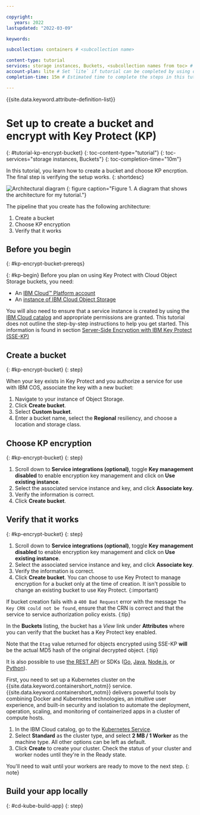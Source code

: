 ```yaml
---

copyright:
   years: 2022
lastupdated: "2022-03-09"

keywords: 

subcollection: containers # <subcollection name>

content-type: tutorial
services: storage instances, Buckets, <subcollection names from toc> # Only if the tutorial includes multiple services. If it only uses your service, don't specify. DO NOT set any platform subcollections. 
account-plan: lite # Set `lite` if tutorial can be completed by using only Lite plan services; Set `paid` if the tutorial requires a pay-go or subscription versions of plans for the service
completion-time: 15m # Estimated time to complete the steps in this tutorial. Minute values are supported up to 90 minutes. Whole hours are also supported; for example: 2h

---
```


{{site.data.keyword.attribute-definition-list}}

<!-- The title of your tutorial should be in active voice and and start with a verb. If you include product names, makes sure to use the non-trademarked short version keyref. -->
<!-- Make sure each H1/H2/H3/etc. heading is _unique_ to your tutorial by adding a short but human-readable identifier. For example, instead of just "#overview", use "#cd-kube-overview" -->

# Set up to create a bucket and encrypt with Key Protect (KP)
{: #tutorial-kp-encrypt-bucket}
{: toc-content-type="tutorial"} <!-- Always use this value -->
{: toc-services="storage instances, Buckets"} <!-- Only if multi-service - use same values from services metadata above-->
{: toc-completion-time="10m"} <!-- Use same value from completion-time metadata above-->

<!-- The short description should be a single, concise paragraph that contains one or two sentences and no more than 50 words. Briefly mention what the user's learning goal is and include the following SEO keywords in the title short description: IBM Cloud, ServiceName, tutorial.--> 

In this tutorial, you learn how to create a bucket and choose KP encrption.  The final step is verifying the setup works. 
{: shortdesc}

<!-- It's recommended to include an architectural diagram that shows how the services that are used in this tutorial interact. SVG is the recommended format. If you include a diagram, include a brief text-based description of the workflow shown in the diagram, using active voice to describe the workflow. This makes the content more searchable and improves accessibility. -->

![Architectural diagram](images/image.svg)
{: figure caption="Figure 1. A diagram that shows the architecture for my tutorial."}

The pipeline that you create has the following architecture:
1. Create a bucket
1. Choose KP encryption
1. Verify that it works

## Before you begin
{: #kp-encrypt-bucket-prereqs}

<!-- List any access, setup, or knowledge that the user must have before they start the tutorial. Be sure to link to any related documentation or resources to help the user complete these prerequisites.-->

<!-- Note: Currently no format for checkboxes. Let's check with design if required for first pass -->

{: #kp-begin}
Before you plan on using Key Protect with Cloud Object Storage buckets, you need:

- An [IBM Cloud™ Platform account](http://cloud.ibm.com/)
- An [instance of IBM Cloud Object Storage](http://cloud.ibm.com/catalog/services/cloud-object-storage)

You will also need to ensure that a service instance is created by using the [IBM Cloud catalog](https://cloud.ibm.com/catalog) and appropriate permissions are granted. This tutorial does not outline the step-by-step instructions to help you get started.  This information is found in section  [Server-Side Encryption with IBM Key Protect (SSE-KP)](https://cloud.ibm.com/docs/cloud-object-storage?topic=cloud-object-storage-kp)

<!-- For each step in your tutorial, add an H2 section. The title should be task-oriented and descriptive. If you find your tutorial going over 9 steps, consider whether your substeps can be grouped differently or whether your tutorial should be a multi-part series. -->

## Create a bucket
{: #kp-encrypt-bucket}
{: step}

When your key exists in Key Protect and you authorize a service for use with IBM COS, associate the key with a new bucket:

1. Navigate to your instance of Object Storage.
2. Click **Create bucket**.
3. Select **Custom bucket**.
3. Enter a bucket name, select the **Regional** resiliency, and choose a location and storage class.

## Choose KP encryption
{: #kp-encrypt-bucket}
{: step}
1. Scroll down to **Service integrations (optional)**, toggle **Key management disabled** to enable encryption key management and click on **Use existing instance**.
2. Select the associated service instance and key, and click **Associate key**.
3. Verify the information is correct.
3. Click **Create bucket**.

## Verify that it works
{: #kp-encrypt-bucket}
{: step}
1. Scroll down to **Service integrations (optional)**, toggle **Key management disabled** to enable encryption key management and click on **Use existing instance**.
2. Select the associated service instance and key, and click **Associate key**.
3. Verify the information is correct.
3. Click **Create bucket**.
You can choose to use Key Protect to manage encryption for a bucket only at the time of creation. It isn't possible to change an existing bucket to use Key Protect.
{:important}

If bucket creation fails with a `400 Bad Request` error with the message `The Key CRN could not be found`, ensure that the CRN is correct and that the service to service authorization policy exists.
{:tip}

In the **Buckets** listing, the bucket has a _View_ link under **Attributes** where you can verify that the bucket has a Key Protect key enabled.

Note that the `Etag` value returned for objects encrypted using SSE-KP **will** be the actual MD5 hash of the original decrypted object.
{:tip}

It is also possible to use [the REST API](/docs/cloud-object-storage?topic=cloud-object-storage-compatibility-api-bucket-operations#compatibility-api-key-protect) or SDKs ([Go](/docs/cloud-object-storage?topic=cloud-object-storage-using-go#go-examples-kp), [Java](/docs/cloud-object-storage?topic=cloud-object-storage-java#java-examples-kp), [Node.js](/docs/cloud-object-storage?topic=cloud-object-storage-node#node-examples-kp), or [Python](/docs/cloud-object-storage?topic=cloud-object-storage-python#python-examples-kp)).
<!-- Introduce each major step with a description of what it will accomplish. If there are sequential substeps, use an ordered list for each substep. Don't include the step number. -->

First, you need to set up a Kubernetes cluster on the {{site.data.keyword.containershort_notm}} service. {{site.data.keyword.containershort_notm}} delivers powerful tools by combining Docker and Kubernetes technologies, an intuitive user experience, and built-in security and isolation to automate the deployment, operation, scaling, and monitoring of containerized apps in a cluster of compute hosts.

1. In the IBM Cloud catalog, go to the [Kubernetes Service](/kubernetes/catalog/cluster/create).
1. Select **Standard** as the cluster type, and select **2 MB / 1 Worker** as the machine type. All other options can be left as default.  
1. Click **Create** to create your cluster. Check the status of your cluster and worker nodes until they're in the Ready state. 

You'll need to wait until your workers are ready to move to the next step. 
{: note}

## Build your app locally
{: #cd-kube-build-app}
{: step}

<!-- For commands, introduce the command in a sentence first. Then surround what the user must enter in the command prompt with three backticks, and set the programming language if it applies. After the code block, add a {: pre} attribute to add a $ before the command and a copy link. --> 


